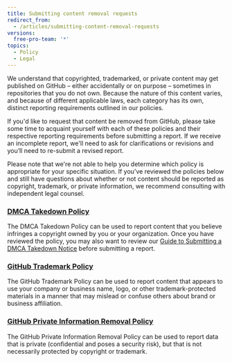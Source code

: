 ```yaml
---
title: Submitting content removal requests
redirect_from:
  - /articles/submitting-content-removal-requests
versions:
  free-pro-team: '*'
topics:
  - Policy
  - Legal
---
```


We understand that copyrighted, trademarked, or private content may get published on GitHub – either accidentally or on purpose – sometimes in repositories that you do not own. Because the nature of this content varies, and because of different applicable laws, each category has its own, distinct reporting requirements outlined in our policies.

If you'd like to request that content be removed from GitHub, please take some time to acquaint yourself with each of these policies and their respective reporting requirements before submitting a report. If we receive an incomplete report, we'll need to ask for clarifications or revisions and you’ll need to re-submit a revised report.

Please note that we're not able to help you determine which policy is appropriate for your specific situation. If you’ve reviewed the policies below and still have questions about whether or not content should be reported as copyright, trademark, or private information, we recommend consulting with independent legal counsel.

### [DMCA Takedown Policy](/articles/dmca-takedown-policy)
The DMCA Takedown Policy can be used to report content that you believe infringes a copyright owned by you or your organization. Once you have reviewed the policy, you may also want to review our [Guide to Submitting a DMCA Takedown Notice](/articles/guide-to-submitting-a-dmca-takedown-notice/) before submitting a report.

### [GitHub Trademark Policy](/articles/github-trademark-policy)
The GitHub Trademark Policy can be used to report content that appears to use your company or business name, logo, or other trademark-protected materials in a manner that may mislead or confuse others about brand or business affiliation.

### [GitHub Private Information Removal Policy](/github/site-policy/github-private-information-removal-policy)
The GitHub Private Information Removal Policy can be used to report data that is private (confidential and poses a security risk), but that is not necessarily protected by copyright or trademark.
 
